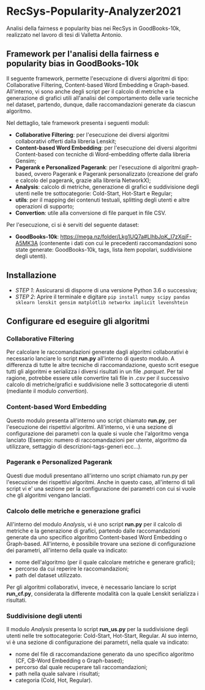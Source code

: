 # RecSys-Popularity-Analyzer2021
Analisi della fairness e popularity bias nei RecSys in GoodBooks-10k, realizzato nel lavoro di tesi di Valletta Antonio.

## Framework per l'analisi della fairness e popularity bias in GoodBooks-10k
<p> Il seguente framework, permette l'esecuzione di diversi algoritmi di tipo: Collaborative Filtering, Content-based Word Embedding e Graph-based.
    All'interno, vi sono anche degli script per il calcolo di metriche e la generazione di grafici utili all'analisi del comportamento delle varie tecniche nel dataset,             partendo, dunque, dalle raccomandazioni generate da ciascun algoritmo.
  
 Nel dettaglio, tale framework presenta i seguenti moduli:
  - **Collaborative Filtering**: per l'esecuzione dei diversi algoritmi collaborativi offerti dalla libreria Lenskit;
  - **Content-based Word Embedding**: per l'esecuzione dei diversi algoritmi Content-based con tecniche di Word-embedding offerte dalla libreria Gensim;
  - **Pagerank e Personalized Pagerank**:  per l'esecuzione di algoritmi graph-based, ovvero Pagerank e Pagerank personalizzato (creazione del grafo e calcolo del pagerank,         grazie alla libreria NetworkX);
  - **Analysis**: calcolo di metriche, generazione di grafici e suddivisione degli utenti nelle tre sottocategorie: Cold-Start, Hot-Start e Regular;
  - **utils**: per il mapping dei contenuti testuali, splitting degli utenti e altre operazioni di supporto;
  - **Convertion**: utile alla conversione di file parquet in file CSV.
  
  Per l'esecuzione, ci si è serviti del seguente dataset:
  - **GoodBooks-10k**: https://mega.nz/folder/Lkg1UQ7a#LlhbJpK_I7zXqjF-A5MK3A (contenente i dati con cui le precedenti raccomandazioni sono state generate: GoodBooks-10k, tags,     lista item popolari, suddivisione degli utenti).
  
  ## Installazione
  - *STEP 1*: Assicurarsi di disporre di una versione Python 3.6 o successiva;
  - *STEP 2*: Aprire il terminale e digitare `pip install numpy scipy pandas sklearn lenskit gensim matplotlib networkx implicit levenshtein`
  
  ## Configurare ed eseguire gli algoritmi
  ### Collaborative Filtering
  Per calcolare le raccomandazioni generate dagli algoritmi collaborativi è necessario lanciare lo script **run.py** all'interno di questo modulo. A differenza di tutte le     altre tecniche di raccomandazione, questo scrit esegue tutti gli algoritmi e serializza i diversi risultati in un file *.parquet*. Per tal ragione, potrebbe essere utile     convertire tali file in *.csv* per il successivo calcolo di metriche/grafici e suddivisione nelle 3 sottocategorie di utenti (mediante il modulo *convertion*).
  
  ### Content-based Word Embedding
  Questo modulo presenta all'interno uno script chiamato **run.py**, per l'esecuzione dei rispettivi algoritmi. All'interno, vi è una sezione di configurazione dei parametri   con la quale si vuole che l'algoritmo venga lanciato (Esempio: numero di raccomandazioni per utente, algoritmo da utilizzare, settaggio di descrizioni-tags-generi ecc...).
  
  ### Pagerank e Personalized Pagerank
  Questi due moduli presentano all'interno uno script chiamato run.py per l'esecuzione dei rispettivi algoritmi. Anche in questo caso, all'interno di tali script vi e' una     sezione per la configurazione dei parametri con cui si vuole che gli algoritmi vengano lanciati.
  
  ### Calcolo delle metriche e generazione grafici 
  All'interno del modulo *Analysis*, vi è uno script **run.py** per il calcolo di metriche e la generazione di grafici, partendo dalle raccomandazioni generate da uno           specifico algoritmo Content-based Word Embedding o Graph-based. All'interno, è possibile trovare una sezione di configurazione dei parametri, all'interno della quale va       indicato: 
  - nome dell'algoritmo (per il quale calcolare metriche e generare grafici);
  - percorso da cui reperire le raccomandazioni;
  - path del dataset utilizzato.
  
 Per gli algoritmi collaborativi, invece, è necessario lanciare lo script **run_cf.py**, considerata la differente modalità con la quale Lenskit serializza i risultati.
  
  ### Suddivisione degli utenti
  Il modulo *Analysis* presenta lo script **run_us.py** per la suddivisione degli utenti nelle tre sottocategorie: Cold-Start, Hot-Start, Regular. Al suo interno, vi è una     sezione di configurazione dei parametri, nella quale va indicato:
  - nome del file di raccomandazione generato da uno specifico algoritmo (CF, CB-Word Embedding o Graph-based);
  - percorso dal quale recuperare tali raccomandazioni;
  - path nella quale salvare i risultati;
  - categoria (Cold, Hot, Regular).
  
  
  
    
